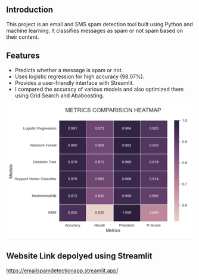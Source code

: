 ## Introduction
This project is an email and SMS spam detection tool built using Python and machine learning. It classifies messages as spam or not spam based on their content.

## Features
- Predicts whether a message is spam or not.
- Uses logistic regression for high accuracy (98.07%).
- Provides a user-friendly interface with Streamlit.
- I compared the accuracy of various models and also optimized them using Grid Search and Ababoosting.
<img src="metrics.png" alt="metrics comparison heatmap" width="500"/>


## Website Link depolyed using Streamlit
https://emailspamdetectionapp.streamlit.app/


